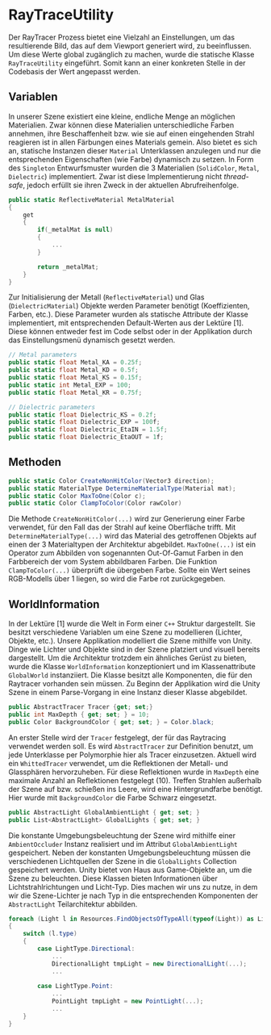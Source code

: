# RayTraceUtility

Der RayTracer Prozess bietet eine Vielzahl an Einstellungen, um das resultierende Bild, das auf dem Viewport generiert wird, zu beeinflussen. Um diese Werte global zugänglich zu machen, wurde die statische Klasse `RayTraceUtility` eingeführt. Somit kann an einer konkreten Stelle in der Codebasis der Wert angepasst werden. 

## Variablen

In unserer Szene existiert eine kleine, endliche Menge an möglichen Materialien. Zwar können diese Materialien unterschiedliche Farben annehmen, ihre Beschaffenheit bzw. wie sie auf einen eingehenden Strahl reagieren ist in allen Färbungen eines Materials gemein. Also bietet es sich an, statische Instanzen dieser `Material` Unterklassen anzulegen und nur die entsprechenden Eigenschaften (wie Farbe) dynamisch zu setzen. In Form des `Singleton` Entwurfsmuster wurden die 3 Materialien (`SolidColor`, `Metal`, `Dielectric`) implementiert. Zwar ist diese Implementierung nicht _thread-safe_, jedoch erfüllt sie ihren Zweck in der aktuellen Abrufreihenfolge.

```c#
public static ReflectiveMaterial MetalMaterial
{ 
    get
    {
        if(_metalMat is null)
        {
            ...
        }

        return _metalMat;
    }    
}
```

Zur Initialisierung der Metall (`ReflectiveMaterial`) und Glas (`DielectricMaterial`) Objekte werden Parameter benötigt (Koeffizienten, Farben, etc.). Diese Parameter wurden als statische Attribute der Klasse implementiert, mit entsprechenden Default-Werten aus der Lektüre [1]. Diese können entweder fest im Code selbst oder in der Applikation durch das Einstellungsmenü dynamisch gesetzt werden.  

```c#
// Metal parameters
public static float Metal_KA = 0.25f;
public static float Metal_KD = 0.5f;
public static float Metal_KS = 0.15f;
public static int Metal_EXP = 100;
public static float Metal_KR = 0.75f;

// Dielectric parameters
public static float Dielectric_KS = 0.2f;
public static float Dielectric_EXP = 100f;
public static float Dielectric_EtaIN = 1.5f;
public static float Dielectric_EtaOUT = 1f;
```



## Methoden

```c#
public static Color CreateNonHitColor(Vector3 direction);
public static MaterialType DetermineMaterialType(Material mat);
public static Color MaxToOne(Color c);
public static Color ClampToColor(Color rawColor)
```

Die Methode `CreateNonHitColor(...)` wird zur Generierung einer Farbe verwendet, für den Fall das der Strahl auf keine Oberfläche trifft. Mit `DetermineMaterialType(...)` wird das Material des getroffenen Objekts auf einen der 3 Materialtypen der Architektur abgebildet. `MaxToOne(...)` ist ein Operator zum Abbilden von sogenannten Out-Of-Gamut Farben in den Farbbereich der vom System abbildbaren Farben. Die Funktion `ClampToColor(...)` überprüft die übergeben Farbe. Sollte ein Wert seines RGB-Modells über 1 liegen, so wird die Farbe rot zurückgegeben.



## WorldInformation

In der Lektüre [1] wurde die Welt in Form einer `C++` Struktur dargestellt. Sie besitzt verschiedene Variablen um eine Szene zu modellieren (Lichter, Objekte, etc.). Unsere Applikation modelliert die Szene mithilfe von Unity. Dinge wie Lichter und Objekte sind in der Szene platziert und visuell bereits dargestellt. Um die Architektur trotzdem ein ähnliches Gerüst zu bieten, wurde die Klasse `WorldInformation` konzeptioniert und im Klassenattribute `GlobalWorld` instanziiert. Die Klasse besitzt alle Komponenten, die für den Raytracer vorhanden sein müssen. Zu Beginn der Applikation wird die Unity Szene in einem Parse-Vorgang in eine Instanz dieser Klasse abgebildet.

```c#
public AbstractTracer Tracer {get; set;}
public int MaxDepth { get; set; } = 10;
public Color BackgroundColor { get; set; } = Color.black;
```

 An erster Stelle wird der `Tracer` festgelegt, der für das Raytracing verwendet werden soll. Es wird `AbstractTracer` zur Definition benutzt, um jede Unterklasse per Polymorphie hier als Tracer einzusetzen. Aktuell wird ein `WhittedTracer` verwendet, um die Reflektionen der Metall- und Glassphären hervorzuheben. Für diese Reflektionen wurde in `MaxDepth` eine maximale Anzahl an Reflektionen festgelegt (10). Treffen Strahlen außerhalb der Szene auf bzw. schießen ins Leere, wird eine Hintergrundfarbe benötigt. Hier wurde mit `BackgroundColor` die Farbe Schwarz eingesetzt. 

```c#
public AbstractLight GlobalAmbientLight { get; set; }
public List<AbstractLight> GlobalLights { get; set; }
```

Die konstante Umgebungsbeleuchtung der Szene wird mithilfe einer `AmbientOccluder` Instanz realisiert und im Attribut `GlobalAmbientLight` gespeichert. Neben der konstanten Umgebungsbeleuchtung müssen die verschiedenen Lichtquellen der Szene in die `GlobalLights` Collection gespeichert werden. Unity bietet von Haus aus Game-Objekte an, um die Szene zu beleuchten. Diese Klassen bieten Informationen über Lichtstrahlrichtungen und Licht-Typ. Dies machen wir uns zu nutze, in dem wir die Szene-Lichter je nach Typ in die entsprechenden Komponenten der `AbstractLight` Teilarchitektur abbilden. 

```c#
foreach (Light l in Resources.FindObjectsOfTypeAll(typeof(Light)) as Light[])
{
    switch (l.type)
    {
		case LightType.Directional:
            ...
            DirectionalLight tmpLight = new DirectionalLight(...);   
            ...
                
    	case LightType.Point:
            ...
            PointLight tmpLight = new PointLight(...);    
            ...
    }
}
```



